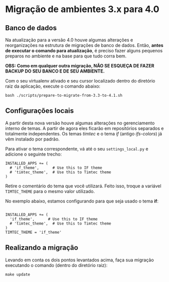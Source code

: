 Migração de ambientes 3.x para 4.0
==================================

Banco de dados
--------------

Na atualização para a versão 4.0 houve algumas alterações e reorganizações na estrutura de migrações de banco de dados.
Então, **antes de executar o comando para atualização**, é preciso fazer alguns pequenos preparos no ambiente e na base para
que tudo corra bem.

**OBS: Como em qualquer outra migração, NÃO SE ESQUEÇA DE FAZER BACKUP DO SEU BANCO E DE SEU AMBIENTE.**

Com o seu virtualenv ativado e seu cursor localizado dentro do diretório raiz da aplicação, execute o comando abaixo:
```
bash ./scripts/prepare-to-migrate-from-3.3-to-4.1.sh
```

Configurações locais
--------------------

A partir desta nova versão houve algumas alterações no gerenciamento interno de temas. A partir de agora eles ficarão
em repositórios separados e totalmente independentes. Os temas *timtec* e o tema *if* (antigo *ifs-colors*) já vêm
instalado por padrão.

Para ativar o tema correspondente, vá até o seu `settings_local.py` e adicione o seguinte trecho:
```
INSTALLED_APPS += (
  # 'if_theme',      # Use this to IF theme
  # 'timtec_theme',  # Use this to Timtec theme
)
```

Retire o comentário do tema que você utilizará. Feito isso, troque a variável `TIMTEC_THEME` para o mesmo valor
utilizado.

No exemplo abaixo, estamos configurando para que seja usado o tema **if**:
```

INSTALLED_APPS += (
  'if_theme',      # Use this to IF theme
  # 'timtec_theme',  # Use this to Timtec theme
)
TIMTEC_THEME = 'if_theme'
```

Realizando a migração
---------------------

Levando em conta os dois pontos levantados acima, faça sua migração executando o comando (dentro do diretório raiz):
```
make update
```

